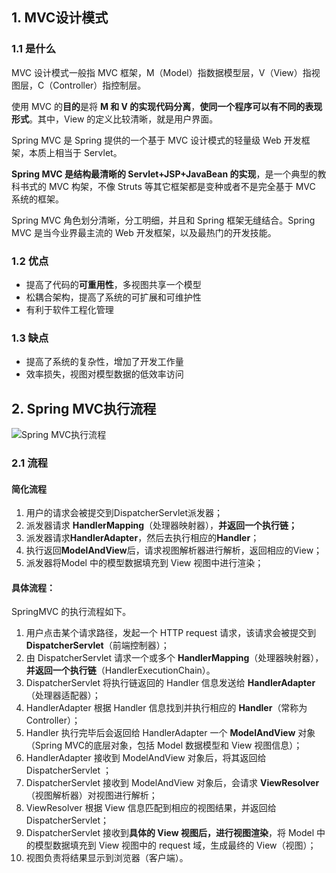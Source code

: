 ## 1. MVC设计模式

### 1.1 是什么

MVC 设计模式一般指 MVC 框架，M（Model）指数据模型层，V（View）指视图层，C（Controller）指控制层。

使用 MVC 的**目的**是将 **M 和 V 的实现代码分离**，**使同一个程序可以有不同的表现形式**。其中，View 的定义比较清晰，就是用户界面。

Spring MVC 是 Spring 提供的一个基于 MVC 设计模式的轻量级 Web 开发框架，本质上相当于 Servlet。

**Spring MVC 是结构最清晰的 Servlet+JSP+JavaBean 的实现**，是一个典型的教科书式的 MVC 构架，不像 Struts 等其它框架都是变种或者不是完全基于 MVC 系统的框架。

Spring MVC 角色划分清晰，分工明细，并且和 Spring 框架无缝结合。Spring MVC 是当今业界最主流的 Web 开发框架，以及最热门的开发技能。

### 1.2 优点

- 提高了代码的**可重用性**，多视图共享一个模型
- 松耦合架构，提高了系统的可扩展和可维护性
- 有利于软件工程化管理

### 1.3 缺点

- 提高了系统的复杂性，增加了开发工作量
- 效率损失，视图对模型数据的低效率访问







## 2. Spring MVC执行流程

![Spring MVC执行流程](http://note.youdao.com/yws/public/resource/7d81e6a39024a96dd86efacf29f4ca80/xmlnote/WEBRESOURCE39ac867081fe4a4fbcea01727b5f579a/2008)

### 2.1 流程

#### 简化流程

1. 用户的请求会被提交到DispatcherServlet派发器；
2. 派发器请求 **HandlerMapping**（处理器映射器），**并返回一个执行链；**
3. 派发器请求**HandlerAdapter**，然后去执行相应的**Handler**；
4. 执行返回**ModelAndView**后，请求视图解析器进行解析，返回相应的View；
5. 派发器将Model 中的模型数据填充到 View 视图中进行渲染；



#### 具体流程：

SpringMVC 的执行流程如下。

1. 用户点击某个请求路径，发起一个 HTTP request 请求，该请求会被提交到 **DispatcherServlet**（前端控制器）；
2. 由 DispatcherServlet 请求一个或多个 **HandlerMapping**（处理器映射器），**并返回一个执行链**（HandlerExecutionChain）。
3. DispatcherServlet 将执行链返回的 Handler 信息发送给 **HandlerAdapter**（处理器适配器）；
4. HandlerAdapter 根据 Handler 信息找到并执行相应的 **Handler**（常称为 Controller）；
5. Handler 执行完毕后会返回给 HandlerAdapter 一个 **ModelAndView** 对象（Spring MVC的底层对象，包括 Model 数据模型和 View 视图信息）；
6. HandlerAdapter 接收到 ModelAndView 对象后，将其返回给 DispatcherServlet ；
7. DispatcherServlet 接收到 ModelAndView 对象后，会请求 **ViewResolver**（视图解析器）对视图进行解析；
8. ViewResolver 根据 View 信息匹配到相应的视图结果，并返回给 DispatcherServlet；
9. DispatcherServlet 接收到**具体的 View 视图后，进行视图渲染**，将 Model 中的模型数据填充到 View 视图中的 request 域，生成最终的 View（视图）；
10. 视图负责将结果显示到浏览器（客户端）。

